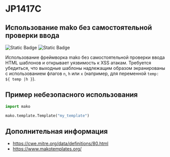# JP1417C
## Использование mako без самостоятельной проверки ввода

![Static Badge](https://img.shields.io/badge/%D0%A1%D1%82%D0%B5%D0%BF%D0%B5%D0%BD%D1%8C%20%D0%BA%D1%80%D0%B8%D1%82%D0%B8%D1%87%D0%BD%D0%BE%D1%81%D1%82%D0%B8-%D1%81%D1%80%D0%B5%D0%B4%D0%BD%D1%8F%D1%8F-orange?style=for-the-badge)
![Static Badge](https://img.shields.io/badge/%D0%94%D0%BE%D1%81%D1%82%D0%BE%D0%B2%D0%B5%D1%80%D0%BD%D0%BE%D1%81%D1%82%D1%8C%20%D0%BE%D0%BF%D1%80%D0%B5%D0%B4%D0%B5%D0%BB%D0%B5%D0%BD%D0%B8%D1%8F-%D0%B2%D1%8B%D1%81%D0%BE%D0%BA%D0%B0%D1%8F-crimson?style=for-the-badge)

Использование фреймворка mako без самостоятельной проверки ввода HTML шаблонов и открывает уязвимость к XSS атакам. Требуется убедиться, что выходные шаблоны надлежащим образом экранированы с использованием флагов `n`, `h` или `x` (например, для переменной `temp: ${ temp |h }`).

## Пример небезопасного использования

```python linenums="1"
import mako

mako.template.Template("my_template")
```

## Дополнительная информация

* <https://cwe.mitre.org/data/definitions/80.html>
* <https://www.makotemplates.org/>
